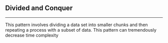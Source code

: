 ## Divided and Conquer

---

This pattern involves dividing a data set into smaller chunks and then repeating a process with a subset of data. This pattern can tremendously decrease time complexity
